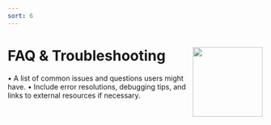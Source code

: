 ```yaml
---
sort: 6
---
```


# FAQ & Troubleshooting <img src="/assets/images/dfqr_hex.png?raw=true" align="right" height="138" />

•	A list of common issues and questions users might have.
	•	Include error resolutions, debugging tips, and links to external resources if necessary.
